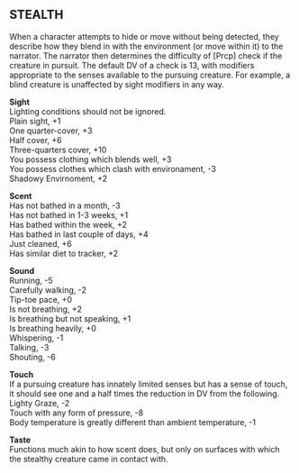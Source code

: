 ## STEALTH
When a character attempts to hide or move without being detected, they describe how they blend in with the environment (or move within it) to the narrator. The narrator then determines the difficulty of [Prcp] check if the creature in pursuit. The default DV of a check is 13, with modifiers appropriate to the senses available to the pursuing creature. For example, a blind creature is unaffected by sight modifiers in any way.

**Sight**  
Lighting conditions should not be ignored.  
Plain sight, +1  
One quarter-cover, +3  
Half cover, +6  
Three-quarters cover, +10  
You possess clothing which blends well, +3  
You possess clothes which clash with environament, -3  
Shadowy Envirnoment, +2

**Scent**  
Has not bathed in a month, -3  
Has not bathed in 1-3 weeks, +1  
Has bathed within the week, +2  
Has bathed in last couple of days, +4  
Just cleaned, +6  
Has similar diet to tracker, +2

**Sound**  
Running, -5  
Carefully walking, -2  
Tip-toe pace, +0  
Is not breathing, +2  
Is breathing but not speaking, +1  
Is breathing heavily, +0  
Whispering, -1  
Talking, -3  
Shouting, -6

**Touch**  
If a pursuing creature has innately limited senses but has a sense of touch, it should see one and a half times the reduction in DV from the following.  
Lighty Graze, -2  
Touch with any form of pressure, -8  
Body temperature is greatly different than ambient temperature, -1  

**Taste**  
Functions much akin to how scent does, but only on surfaces with which the stealthy creature came in contact with.

